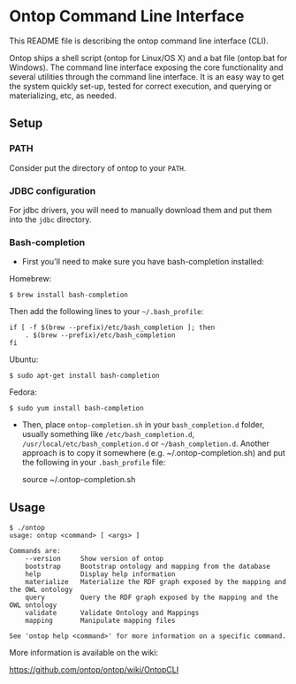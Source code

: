 Ontop Command Line Interface
============================

This README file is describing the ontop command line interface (CLI).

Ontop ships a shell script (ontop for Linux/OS X) and a bat file (ontop.bat for Windows).
The command line interface exposing the core functionality and several utilities through the command line interface. 
It is an easy way to get the system quickly set-up, tested for correct execution, and querying or materializing, etc, as needed.

Setup
-----

### PATH

Consider put the directory of ontop to your `PATH`.

### JDBC configuration

For jdbc drivers, you will need to manually download them and put them into the `jdbc` directory.


### Bash-completion

* First you'll need to make sure you have bash-completion installed:

Homebrew:

	$ brew install bash-completion

Then add the following lines to your `~/.bash_profile`:

    if [ -f $(brew --prefix)/etc/bash_completion ]; then
        . $(brew --prefix)/etc/bash_completion
    fi

Ubuntu:

	$ sudo apt-get install bash-completion

Fedora:

	$ sudo yum install bash-completion

* Then, place `ontop-completion.sh` in your `bash_completion.d` folder, usually something like `/etc/bash_completion.d`, `/usr/local/etc/bash_completion.d`  or `~/bash_completion.d`.
Another approach is to copy it somewhere (e.g. ~/.ontop-completion.sh) and put the following in your `.bash_profile` file:

    source ~/.ontop-completion.sh
    
Usage
-----

```
$ ./ontop
usage: ontop <command> [ <args> ]

Commands are:
    --version     Show version of ontop
    bootstrap     Bootstrap ontology and mapping from the database
    help          Display help information
    materialize   Materialize the RDF graph exposed by the mapping and the OWL ontology
    query         Query the RDF graph exposed by the mapping and the OWL ontology
    validate      Validate Ontology and Mappings
    mapping       Manipulate mapping files

See 'ontop help <command>' for more information on a specific command.

```

More information is available on the wiki:

https://github.com/ontop/ontop/wiki/OntopCLI